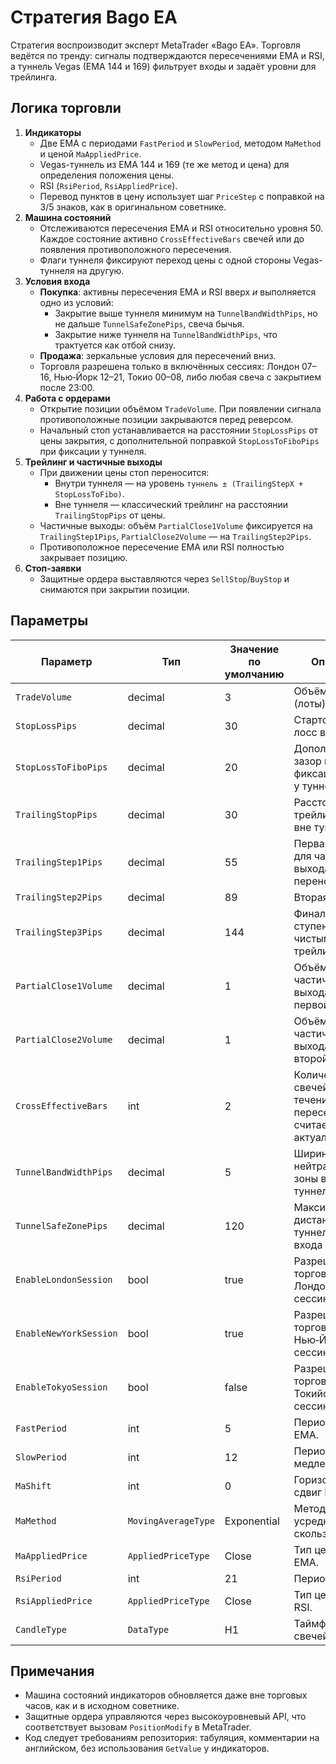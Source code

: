 # Стратегия Bago EA

Стратегия воспроизводит эксперт MetaTrader «Bago EA». Торговля ведётся по тренду: сигналы подтверждаются пересечениями EMA и RSI, а туннель Vegas (EMA 144 и 169) фильтрует входы и задаёт уровни для трейлинга.

## Логика торговли

1. **Индикаторы**
   - Две EMA с периодами `FastPeriod` и `SlowPeriod`, методом `MaMethod` и ценой `MaAppliedPrice`.
   - Vegas-туннель из EMA 144 и 169 (те же метод и цена) для определения положения цены.
   - RSI (`RsiPeriod`, `RsiAppliedPrice`).
   - Перевод пунктов в цену использует шаг `PriceStep` с поправкой на 3/5 знаков, как в оригинальном советнике.
2. **Машина состояний**
   - Отслеживаются пересечения EMA и RSI относительно уровня 50. Каждое состояние активно `CrossEffectiveBars` свечей или до появления противоположного пересечения.
   - Флаги туннеля фиксируют переход цены с одной стороны Vegas-туннеля на другую.
3. **Условия входа**
   - **Покупка**: активны пересечения EMA и RSI вверх *и* выполняется одно из условий:
     - Закрытие выше туннеля минимум на `TunnelBandWidthPips`, но не дальше `TunnelSafeZonePips`, свеча бычья.
     - Закрытие ниже туннеля на `TunnelBandWidthPips`, что трактуется как отбой снизу.
   - **Продажа**: зеркальные условия для пересечений вниз.
   - Торговля разрешена только в включённых сессиях: Лондон 07–16, Нью‑Йорк 12–21, Токио 00–08, либо любая свеча с закрытием после 23:00.
4. **Работа с ордерами**
   - Открытие позиции объёмом `TradeVolume`. При появлении сигнала противоположные позиции закрываются перед реверсом.
   - Начальный стоп устанавливается на расстоянии `StopLossPips` от цены закрытия, с дополнительной поправкой `StopLossToFiboPips` при фиксации у туннеля.
5. **Трейлинг и частичные выходы**
   - При движении цены стоп переносится:
     - Внутри туннеля — на уровень `туннель ± (TrailingStepX + StopLossToFibo)`.
     - Вне туннеля — классический трейлинг на расстоянии `TrailingStopPips` от цены.
   - Частичные выходы: объём `PartialClose1Volume` фиксируется на `TrailingStep1Pips`, `PartialClose2Volume` — на `TrailingStep2Pips`.
   - Противоположное пересечение EMA или RSI полностью закрывает позицию.
6. **Стоп-заявки**
   - Защитные ордера выставляются через `SellStop`/`BuyStop` и снимаются при закрытии позиции.

## Параметры

| Параметр | Тип | Значение по умолчанию | Описание |
|----------|-----|-----------------------|----------|
| `TradeVolume` | decimal | 3 | Объём позиции (лоты). |
| `StopLossPips` | decimal | 30 | Стартовый стоп-лосс в пунктах. |
| `StopLossToFiboPips` | decimal | 20 | Дополнительный зазор при фиксации стопа у туннеля. |
| `TrailingStopPips` | decimal | 30 | Расстояние трейлинг-стопа вне туннеля. |
| `TrailingStep1Pips` | decimal | 55 | Первая ступень для частичного выхода и переноса стопа. |
| `TrailingStep2Pips` | decimal | 89 | Вторая ступень. |
| `TrailingStep3Pips` | decimal | 144 | Финальная ступень перед чистым трейлингом. |
| `PartialClose1Volume` | decimal | 1 | Объём частичного выхода на первой ступени. |
| `PartialClose2Volume` | decimal | 1 | Объём частичного выхода на второй ступени. |
| `CrossEffectiveBars` | int | 2 | Количество свечей, в течение которых пересечение считается актуальным. |
| `TunnelBandWidthPips` | decimal | 5 | Ширина нейтральной зоны вокруг туннеля. |
| `TunnelSafeZonePips` | decimal | 120 | Максимальная дистанция от туннеля для входа по тренду. |
| `EnableLondonSession` | bool | true | Разрешить торговлю в Лондонскую сессию. |
| `EnableNewYorkSession` | bool | true | Разрешить торговлю в Нью‑Йоркскую сессию. |
| `EnableTokyoSession` | bool | false | Разрешить торговлю в Токийскую сессию. |
| `FastPeriod` | int | 5 | Период быстрой EMA. |
| `SlowPeriod` | int | 12 | Период медленной EMA. |
| `MaShift` | int | 0 | Горизонтальный сдвиг EMA. |
| `MaMethod` | `MovingAverageType` | Exponential | Метод усреднения скользящих. |
| `MaAppliedPrice` | `AppliedPriceType` | Close | Тип цены для EMA. |
| `RsiPeriod` | int | 21 | Период RSI. |
| `RsiAppliedPrice` | `AppliedPriceType` | Close | Тип цены для RSI. |
| `CandleType` | `DataType` | H1 | Таймфрейм свечей. |

## Примечания

- Машина состояний индикаторов обновляется даже вне торговых часов, как и в исходном советнике.
- Защитные ордера управляются через высокоуровневый API, что соответствует вызовам `PositionModify` в MetaTrader.
- Код следует требованиям репозитория: табуляция, комментарии на английском, без использования `GetValue` у индикаторов.
